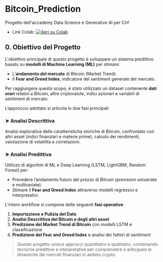 # Bitcoin_Prediction
Progetto dell'accademy Data Science e Generative AI per Crif

- Link Colab: [![Apri su Colab](https://colab.research.google.com/assets/colab-badge.svg)]([https://colab.research.google.com/drive/1bPEGyp3IGkF0hbej1MXPqgE-6VONrB5h?usp=sharing](https://drive.google.com/file/d/1i9OmBgJ6Lx-LrjrNtihCH-BtzPYxnZHz/view?usp=sharing))

## 0. Obiettivo del Progetto

L'obiettivo principale di questo progetto è sviluppare un sistema predittivo basato su **modelli di Machine Learning (ML)** per stimare:

- L’**andamento del mercato** di Bitcoin (Market Trend).
- Il **Fear and Greed Index**, indicatore del sentiment generale del mercato.

Per raggiungere questo scopo, è stato utilizzato un dataset contenente **dati orari** relativi a Bitcoin, altre criptovalute, indici azionari e variabili di sentiment di mercato.

L’approccio adottato si articola in due fasi principali:

### ➤ **Analisi Descrittiva**
Analisi esplorativa delle caratteristiche storiche di Bitcoin, confrontato con altri asset (indici finanziari e materie prime), calcolo dei rendimenti, valutazione di volatilità e correlazioni.

### ➤ **Analisi Predittiva**
Utilizzo di algoritmi di ML e Deep Learning (LSTM, LightGBM, Random Forest) per:

- Prevedere l’andamento futuro del prezzo di Bitcoin (previsioni univariate e multivariate).
- Stimare il **Fear and Greed Index** attraverso modelli regressivi e interpretativi.

L’intero workflow si compone delle seguenti **fasi operative**:

1. **Importazione e Pulizia del Dato**
2. **Analisi Descrittiva del Bitcoin e degli altri asset**
3. **Predizione del Market Trend di Bitcoin** con modelli LSTM e classificazione
4. **Predizione del Fear and Greed Index** e analisi dei fattori di sentiment

> Questo progetto unisce approcci quantitativi e qualitativi, combinando tecniche predittive e interpretative per comprendere e anticipare le dinamiche dei mercati finanziari in ambito crypto.
